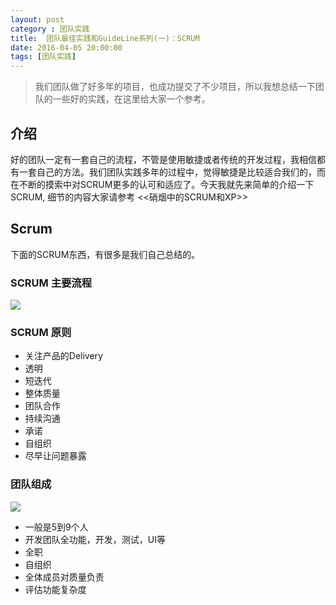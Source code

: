 ```yaml
---
layout: post
category : 团队实践
title:  团队最佳实践和GuideLine系列(一)：SCRUM
date: 2016-04-05 20:00:00
tags: [团队实践]
---
```



> 我们团队做了好多年的项目，也成功提交了不少项目，所以我想总结一下团队的一些好的实践，在这里给大家一个参考。

## 介绍

好的团队一定有一套自己的流程，不管是使用敏捷或者传统的开发过程，我相信都有一套自己的方法。我们团队实践多年的过程中，觉得敏捷是比较适合我们的，而在不断的摸索中对SCRUM更多的认可和适应了。今天我就先来简单的介绍一下SCRUM, 细节的内容大家请参考 <<硝烟中的SCRUM和XP>>

## Scrum

下面的SCRUM东西，有很多是我们自己总结的。

### SCRUM 主要流程

<img class="img-responsive" src="http://7xpzem.com1.z0.glb.clouddn.com/scrum.jpeg"/>

### SCRUM 原则

* 关注产品的Delivery
* 透明
* 短迭代
* 整体质量
* 团队合作
* 持续沟通
* 承诺
* 自组织
* 尽早让问题暴露

### 团队组成

<img class="img-responsive" src="http://7xpzem.com1.z0.glb.clouddn.com/scrum-team.png"/>

* 一般是5到9个人
* 开发团队全功能，开发，测试，UI等
* 全职
* 自组织
* 全体成员对质量负责
* 评估功能复杂度